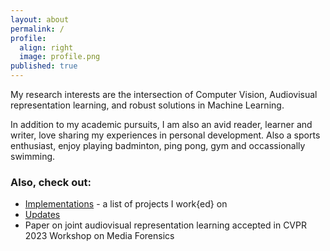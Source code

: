 ```yaml
---
layout: about
permalink: /
profile:
  align: right
  image: profile.png
published: true
---
```


My research interests are the intersection of Computer Vision, Audiovisual representation learning, and robust solutions in Machine Learning. 

In addition to my academic pursuits, I am also an avid reader, learner and writer, love sharing my experiences in personal development. Also a sports enthusiast, enjoy playing badminton, ping pong, gym and occassionally swimming. 

### Also, check out: 

- [Implementations](https://github.com/anas-rz/) - a list of projects I work{ed} on
- [Updates](updates) 
- Paper on joint audiovisual representation learning accepted in CVPR 2023 Workshop on Media Forensics
